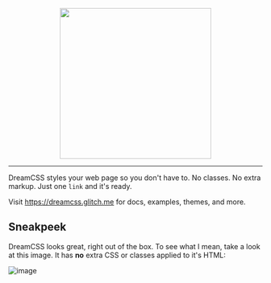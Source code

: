 <p align="center">
<img src="https://user-images.githubusercontent.com/86574651/129358171-cead1d88-434b-418e-8fc4-2c615df5f83e.png" height="300px">
</p>

---

DreamCSS styles your web page so you don't have to. No classes. No extra markup. Just one `link` and it's ready.

Visit https://dreamcss.glitch.me for docs, examples, themes, and more.

## Sneakpeek
DreamCSS looks great, right out of the box. To see what I mean, take a look at this image. It has **no** extra CSS or classes applied to it's HTML:

![image](https://user-images.githubusercontent.com/86574651/129359979-842f5271-53eb-4f6c-9d26-0e8c0f8b32d7.png)
